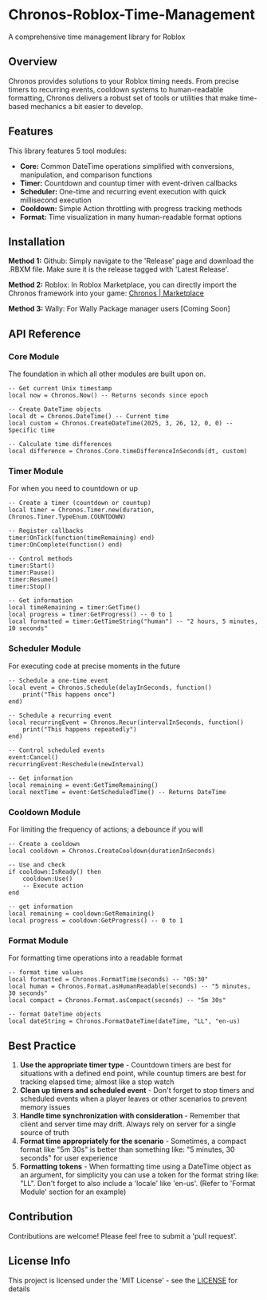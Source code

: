 # Chronos-Roblox-Time-Management
A comprehensive time management library for Roblox

## **Overview**
Chronos provides solutions to your Roblox timing needs. From precise timers to recurring events, cooldown systems to human-readable formatting, Chronos delivers a robust set of tools or utilities that make time-based mechanics a bit easier to develop.

## **Features**
This library features 5 tool modules:
- **Core:** Common DateTime operations simplified with conversions, manipulation, and comparison functions
- **Timer:** Countdown and countup timer with event-driven callbacks
- **Scheduler:** One-time and recurring event execution with quick millisecond execution
- **Cooldown:** Simple Action throttling with progress tracking methods
- **Format:** Time visualization in many human-readable format options
  
## **Installation**

**Method 1:** Github:
Simply navigate to the 'Release' page and download the .RBXM file. Make sure it is the release tagged with 'Latest Release'.

**Method 2:** Roblox:
In Roblox Marketplace, you can directly import the Chronos framework into your game: [Chronos | Marketplace](https://create.roblox.com/store/asset/107231765974752/Chronos-Time-Manager)

**Method 3:** Wally:
For Wally Package manager users [Coming Soon]

## **API Reference**
### **Core Module**
The foundation in which all other modules are built upon on.
```
-- Get current Unix timestamp
local now = Chronos.Now() -- Returns seconds since epoch

-- Create DateTime objects
local dt = Chronos.DateTime() -- Current time
local custom = Chronos.CreateDateTime(2025, 3, 26, 12, 0, 0) -- Specific time

-- Calculate time differences
local difference = Chronos.Core.timeDifferenceInSeconds(dt, custom)
```
### **Timer Module**
For when you need to countdown or up
```
-- Create a timer (countdown or countup)
local timer = Chronos.Timer.new(duration, Chronos.Timer.TypeEnum.COUNTDOWN)

-- Register callbacks
timer:OnTick(function(timeRemaining) end)
timer:OnComplete(function() end)

-- Control methods
timer:Start()
timer:Pause()
timer:Resume()
timer:Stop()

-- Get information
local timeRemaining = timer:GetTime()
local progress = timer:GetProgress() -- 0 to 1
local formatted = timer:GetTimeString("human") -- "2 hours, 5 minutes, 10 seconds"
```
### **Scheduler Module**
For executing code at precise moments in the future
```
-- Schedule a one-time event
local event = Chronos.Schedule(delayInSeconds, function()
    print("This happens once")
end)

-- Schedule a recurring event
local recurringEvent = Chronos.Recur(intervalInSeconds, function()
    print("This happens repeatedly")
end)

-- Control scheduled events
event:Cancel()
recurringEvent:Reschedule(newInterval)

-- Get information
local remaining = event:GetTimeRemaining()
local nextTime = event:GetScheduledTime() -- Returns DateTime
```
### **Cooldown Module**
For limiting the frequency of actions; a debounce if you will
```
-- Create a cooldown
local cooldown = Chronos.CreateCooldown(durationInSeconds)

-- Use and check
if cooldown:IsReady() then
    cooldown:Use()
    -- Execute action
end

-- get information
local remaining = cooldown:GetRemaining()
local progress = cooldown:GetProgress() -- 0 to 1
```

### **Format Module**
For formatting time operations into a readable format
```
-- format time values
local formatted = Chronos.FormatTime(seconds) -- "05:30"
local human = Chronos.Format.asHumanReadable(seconds) -- "5 minutes, 30 seconds"
local compact = Chronos.Format.asCompact(seconds) -- "5m 30s"

-- format DateTime objects
local dateString = Chronos.FormatDateTime(dateTime, "LL", "en-us)
```
## **Best Practice**
1. **Use the appropriate timer type** - Countdown timers are best for situations with a defined end point, while countup timers are best for tracking elapsed time; almost like a stop watch
2. **Clean up timers and scheduled event** - Don't forget to stop timers and scheduled events when a player leaves or other scenarios to prevent memory issues
3. **Handle time synchronization with consideration** - Remember that client and server time may drift. Always rely on server for a single source of truth
4. **Format time appropriately for the scenario** - Sometimes, a compact format like "5m 30s" is better than something like: "5 minutes, 30 seconds" for user experience
5. **Formatting tokens** - When formatting time using a DateTime object as an argument, for simplicity you can use a token for the format string like: "LL". Don't forget to also include a 'locale' like 'en-us'. (Refer to 'Format Module' section for an example)

## **Contribution**
Contributions are welcome! Please feel free to submit a 'pull request'.
## **License Info**
This project is licensed under the 'MIT License' - see the [LICENSE](https://github.com/chumnyman/Chronos-Roblox-Time-Management/blob/main/LICENSE) for details
